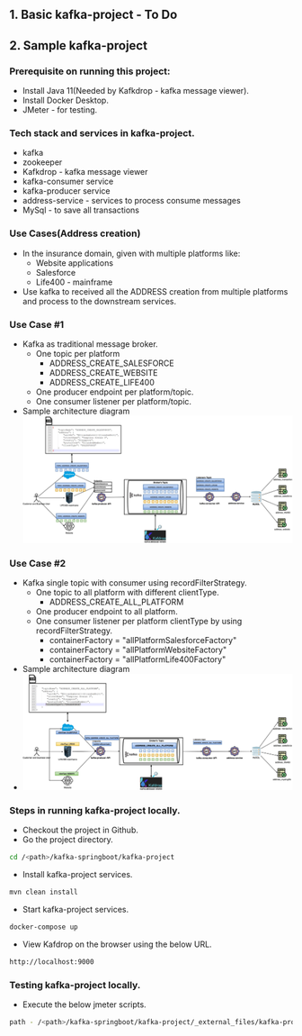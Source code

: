 ## 1. Basic kafka-project - To Do

## 2. Sample kafka-project

### Prerequisite on running this project:
- Install Java 11(Needed by Kafkdrop - kafka message viewer).
- Install Docker Desktop.
- JMeter - for testing.

### Tech stack and services in kafka-project.
- kafka
- zookeeper
- Kafkdrop - kafka message viewer
- kafka-consumer service
- kafka-producer service
- address-service - services to process consume messages
- MySql - to save all transactions

### Use Cases(Address creation)
* In the insurance domain, given with multiple platforms like:
    * Website applications
    * Salesforce
    * Life400 - mainframe
* Use kafka to received all the ADDRESS creation from multiple platforms and process to the downstream services.

### Use Case #1
* Kafka as traditional message broker.
  * One topic per platform
    * ADDRESS_CREATE_SALESFORCE
    * ADDRESS_CREATE_WEBSITE
    * ADDRESS_CREATE_LIFE400
  * One producer endpoint per platform/topic.
  * One consumer listener per platform/topic.
* Sample architecture diagram
    ![My Image](./kafka-project/_external_files/kafka-demo-Sample1-NormalQueue.jpg)

### Use Case #2
* Kafka single topic with consumer using recordFilterStrategy.
  * One topic to all platform with different clientType.
    * ADDRESS_CREATE_ALL_PLATFORM
  * One producer endpoint to all platform.
  * One consumer listener per platform clientType by using recordFilterStrategy.
    * containerFactory = "allPlatformSalesforceFactory"
    * containerFactory = "allPlatformWebsiteFactory"
    * containerFactory = "allPlatformLife400Factory"
* Sample architecture diagram
* ![My Image](./kafka-project/_external_files/kafka-demo-Sample2-Filter.jpg)

### Steps in running kafka-project locally.
- Checkout the project in Github.
- Go the project directory.
```bash
cd /<path>/kafka-springboot/kafka-project
```
- Install kafka-project services.
```bash
mvn clean install
```
- Start kafka-project services.
```bash
docker-compose up
```
- View Kafdrop on the browser using the below URL.
```bash
http://localhost:9000
```

### Testing kafka-project locally.
- Execute the below jmeter scripts.
```bash
path - /<path>/kafka-springboot/kafka-project/_external_files/kafka-producer-v1.jmx
```
